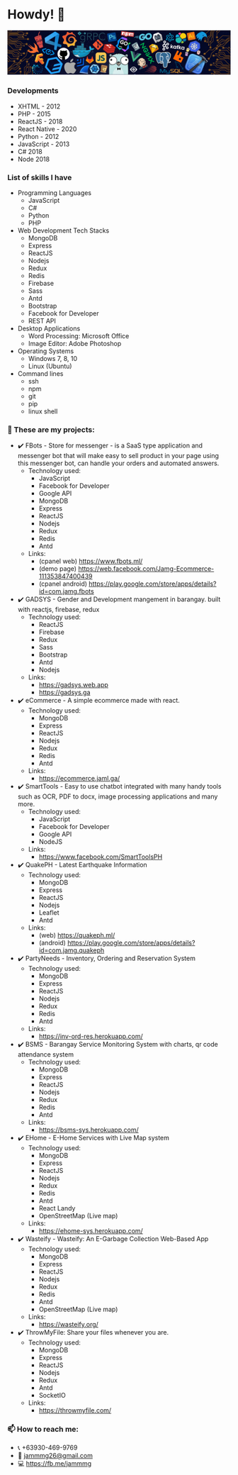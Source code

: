 # Howdy! 👋

![](https://github.com/jamg26/jamg26/blob/master/header_.png)

### Developments
  - XHTML - 2012
  - PHP - 2015
  - ReactJS - 2018
  - React Native - 2020
  - Python - 2012
  - JavaScript - 2013
  - C# 2018
  - Node 2018

<!--### Hi there 👋
**jamg26/jamg26** is a ✨ _special_ ✨ repository because its `README.md` (this file) appears on your GitHub profile.

Here are some ideas to get you started:

- 🔭 I’m currently working on ...
- 🌱 I’m currently learning ...
- 👯 I’m looking to collaborate on ...
- 🤔 I’m looking for help with ...
- 💬 Ask me about ...
- 📫 How to reach me: ...
- 😄 Pronouns: ...
- ⚡ Fun fact: ...
-->

<!-- - 💬 I have 9 years of experience in web development. -->
### List of skills I have
  - Programming Languages
    - JavaScript
    - C#
    - Python
    - PHP
  - Web Development Tech Stacks
    - MongoDB
    - Express
    - ReactJS
    - Nodejs
    - Redux
    - Redis
    - Firebase
    - Sass
    - Antd
    - Bootstrap
    - Facebook for Developer
    - REST API
  - Desktop Applications
    - Word Processing: Microsoft Office
    - Image Editor: Adobe Photoshop
  - Operating Systems
    - Windows 7, 8, 10
    - Linux (Ubuntu)
  - Command lines
    - ssh
    - npm
    - git
    - pip
    - linux shell
    
### 🔭 These are my projects:
  - :heavy_check_mark: FBots - Store for messenger - is a SaaS type application and messenger bot that will make easy to sell product in your page using this messenger bot, can handle your orders and automated answers. 
    - Technology used:
      - JavaScript
      - Facebook for Developer
      - Google API
      - MongoDB
      - Express
      - ReactJS
      - Nodejs
      - Redux
      - Redis
      - Antd
    - Links:
      - (cpanel web) https://www.fbots.ml/
      - (demo page) https://web.facebook.com/Jamg-Ecommerce-111353847400439
      - (cpanel android) https://play.google.com/store/apps/details?id=com.jamg.fbots
  - :heavy_check_mark: GADSYS - Gender and Development mangement in barangay. built with reactjs, firebase, redux
    - Technology used:
      - ReactJS
      - Firebase
      - Redux
      - Sass
      - Bootstrap
      - Antd
      - Nodejs
    - Links:
      - https://gadsys.web.app
      - https://gadsys.ga
  - :heavy_check_mark: eCommerce - A simple ecommerce made with react. 
    - Technology used:
      - MongoDB
      - Express
      - ReactJS
      - Nodejs
      - Redux
      - Redis
      - Antd
    - Links:
      - https://ecommerce.jaml.ga/
  - :heavy_check_mark: SmartTools - Easy to use chatbot integrated with many handy tools such as OCR, PDF to docx, image processing applications and many more. 
    - Technology used:
      - JavaScript
      - Facebook for Developer
      - Google API
      - NodeJS
    - Links:
      - https://www.facebook.com/SmartToolsPH
  - :heavy_check_mark: QuakePH - Latest Earthquake Information
    - Technology used:
      - MongoDB
      - Express
      - ReactJS
      - Nodejs
      - Leaflet
      - Antd
    - Links:
      - (web) https://quakeph.ml/
      - (android) https://play.google.com/store/apps/details?id=com.jamg.quakeph
  - :heavy_check_mark: PartyNeeds - Inventory, Ordering and Reservation System 
    - Technology used:
      - MongoDB
      - Express
      - ReactJS
      - Nodejs
      - Redux
      - Redis
      - Antd
    - Links:
      - https://inv-ord-res.herokuapp.com/
  - :heavy_check_mark: BSMS - Barangay Service Monitoring System with charts, qr code attendance system
    - Technology used:
      - MongoDB
      - Express
      - ReactJS
      - Nodejs
      - Redux
      - Redis
      - Antd
    - Links:
      - https://bsms-sys.herokuapp.com/
  - :heavy_check_mark: EHome - E-Home Services with Live Map system 
    - Technology used:
      - MongoDB
      - Express
      - ReactJS
      - Nodejs
      - Redux
      - Redis
      - Antd
      - React Landy
      - OpenStreetMap (Live map)
    - Links:
      - https://ehome-sys.herokuapp.com/
  - :heavy_check_mark: Wasteify - Wasteify: An E-Garbage Collection Web-Based App
    - Technology used:
      - MongoDB
      - Express
      - ReactJS
      - Nodejs
      - Redux
      - Redis
      - Antd
      - OpenStreetMap (Live map)
    - Links:
      - https://wasteify.org/
  - :heavy_check_mark: ThrowMyFile: Share your files whenever you are.
    - Technology used:
      - MongoDB
      - Express
      - ReactJS
      - Nodejs
      - Redux
      - Antd
      - SocketIO
    - Links:
      - https://throwmyfile.com/

      
      
### 📫 How to reach me: 
  - :telephone_receiver: +63930-469-9769
  - :email: jammmg26@gmail.com
  - :computer: https://fb.me/jammmg
